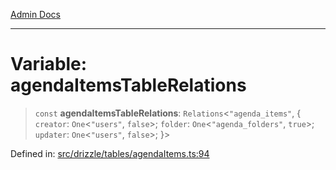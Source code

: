 [Admin Docs](/)

***

# Variable: agendaItemsTableRelations

> `const` **agendaItemsTableRelations**: `Relations`\<`"agenda_items"`, \{ `creator`: `One`\<`"users"`, `false`\>; `folder`: `One`\<`"agenda_folders"`, `true`\>; `updater`: `One`\<`"users"`, `false`\>; \}\>

Defined in: [src/drizzle/tables/agendaItems.ts:94](https://github.com/PurnenduMIshra129th/talawa-api/blob/6dd1cb0af1891b88aa61534ec8a6180536cd264f/src/drizzle/tables/agendaItems.ts#L94)
